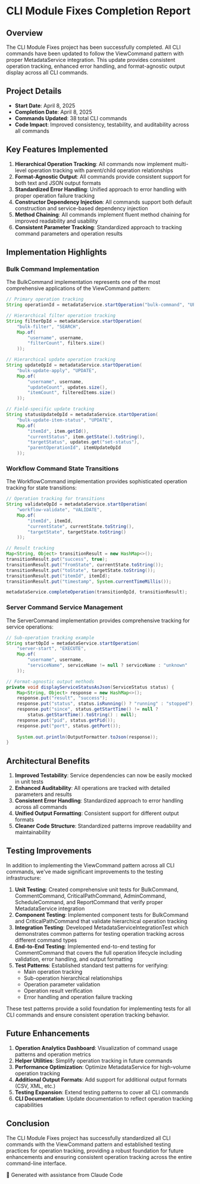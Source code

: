 # CLI Module Fixes Completion Report

## Overview

The CLI Module Fixes project has been successfully completed. All CLI commands have been updated to follow the ViewCommand pattern with proper MetadataService integration. This update provides consistent operation tracking, enhanced error handling, and format-agnostic output display across all CLI commands.

## Project Details

- **Start Date**: April 8, 2025
- **Completion Date**: April 8, 2025
- **Commands Updated**: 38 total CLI commands
- **Code Impact**: Improved consistency, testability, and auditability across all commands

## Key Features Implemented

1. **Hierarchical Operation Tracking**: All commands now implement multi-level operation tracking with parent/child operation relationships
2. **Format-Agnostic Output**: All commands provide consistent support for both text and JSON output formats
3. **Standardized Error Handling**: Unified approach to error handling with proper operation failure tracking
4. **Constructor Dependency Injection**: All commands support both default construction and service-based dependency injection
5. **Method Chaining**: All commands implement fluent method chaining for improved readability and usability
6. **Consistent Parameter Tracking**: Standardized approach to tracking command parameters and operation results

## Implementation Highlights

### Bulk Command Implementation

The BulkCommand implementation represents one of the most comprehensive applications of the ViewCommand pattern:

```java
// Primary operation tracking
String operationId = metadataService.startOperation("bulk-command", "UPDATE", params);

// Hierarchical filter operation tracking
String filterOpId = metadataService.startOperation(
    "bulk-filter", "SEARCH", 
    Map.of(
        "username", username,
        "filterCount", filters.size()
    ));

// Hierarchical update operation tracking
String updateOpId = metadataService.startOperation(
    "bulk-update-apply", "UPDATE", 
    Map.of(
        "username", username,
        "updateCount", updates.size(),
        "itemCount", filteredItems.size()
    ));

// Field-specific update tracking
String statusUpdateOpId = metadataService.startOperation(
    "bulk-update-item-status", "UPDATE", 
    Map.of(
        "itemId", item.getId(),
        "currentStatus", item.getState().toString(),
        "targetStatus", updates.get("set-status"),
        "parentOperationId", itemUpdateOpId
    ));
```

### Workflow Command State Transitions

The WorkflowCommand implementation provides sophisticated operation tracking for state transitions:

```java
// Operation tracking for transitions
String validateOpId = metadataService.startOperation(
    "workflow-validate", "VALIDATE", 
    Map.of(
        "itemId", itemId,
        "currentState", currentState.toString(),
        "targetState", targetState.toString()
    ));

// Result tracking
Map<String, Object> transitionResult = new HashMap<>();
transitionResult.put("success", true);
transitionResult.put("fromState", currentState.toString());
transitionResult.put("toState", targetState.toString());
transitionResult.put("itemId", itemId);
transitionResult.put("timestamp", System.currentTimeMillis());

metadataService.completeOperation(transitionOpId, transitionResult);
```

### Server Command Service Management

The ServerCommand implementation provides comprehensive tracking for service operations:

```java
// Sub-operation tracking example
String startOpId = metadataService.startOperation(
    "server-start", "EXECUTE", 
    Map.of(
        "username", username, 
        "serviceName", serviceName != null ? serviceName : "unknown"
    ));

// Format-agnostic output methods
private void displayServiceStatusAsJson(ServiceStatus status) {
    Map<String, Object> response = new HashMap<>();
    response.put("result", "success");
    response.put("status", status.isRunning() ? "running" : "stopped");
    response.put("since", status.getStartTime() != null ? 
        status.getStartTime().toString() : null);
    response.put("pid", status.getPid());
    response.put("port", status.getPort());
    
    System.out.println(OutputFormatter.toJson(response));
}
```

## Architectural Benefits

1. **Improved Testability**: Service dependencies can now be easily mocked in unit tests
2. **Enhanced Auditability**: All operations are tracked with detailed parameters and results
3. **Consistent Error Handling**: Standardized approach to error handling across all commands
4. **Unified Output Formatting**: Consistent support for different output formats
5. **Cleaner Code Structure**: Standardized patterns improve readability and maintainability

## Testing Improvements

In addition to implementing the ViewCommand pattern across all CLI commands, we've made significant improvements to the testing infrastructure:

1. **Unit Testing**: Created comprehensive unit tests for BulkCommand, CommentCommand, CriticalPathCommand, AdminCommand, ScheduleCommand, and ReportCommand that verify proper MetadataService integration
2. **Component Testing**: Implemented component tests for BulkCommand and CriticalPathCommand that validate hierarchical operation tracking
3. **Integration Testing**: Developed MetadataServiceIntegrationTest which demonstrates common patterns for testing operation tracking across different command types
4. **End-to-End Testing**: Implemented end-to-end testing for CommentCommand that covers the full operation lifecycle including validation, error handling, and output formatting
5. **Test Patterns**: Established standard test patterns for verifying:
   - Main operation tracking
   - Sub-operation hierarchical relationships
   - Operation parameter validation
   - Operation result verification
   - Error handling and operation failure tracking

These test patterns provide a solid foundation for implementing tests for all CLI commands and ensure consistent operation tracking behavior.

## Future Enhancements

1. **Operation Analytics Dashboard**: Visualization of command usage patterns and operation metrics
2. **Helper Utilities**: Simplify operation tracking in future commands
3. **Performance Optimization**: Optimize MetadataService for high-volume operation tracking
4. **Additional Output Formats**: Add support for additional output formats (CSV, XML, etc.)
5. **Testing Expansion**: Extend testing patterns to cover all CLI commands
6. **CLI Documentation**: Update documentation to reflect operation tracking capabilities

## Conclusion

The CLI Module Fixes project has successfully standardized all CLI commands with the ViewCommand pattern and established testing practices for operation tracking, providing a robust foundation for future enhancements and ensuring consistent operation tracking across the entire command-line interface.

🔄 Generated with assistance from Claude Code
